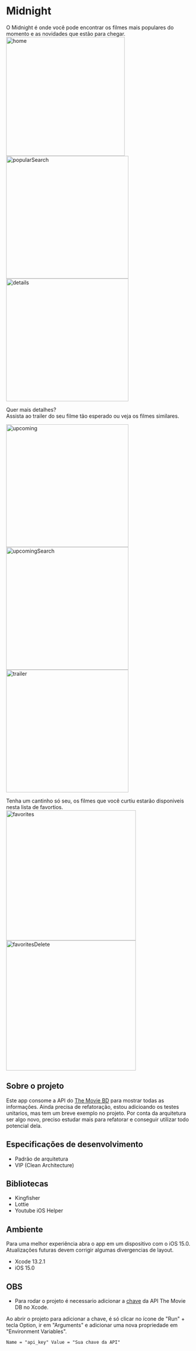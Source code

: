 # Midnight

O Midnight é onde você pode encontrar os filmes mais populares do momento e as novidades que estão para chegar.
<img width="320" alt="home" src="https://user-images.githubusercontent.com/44198473/224747429-d741702d-6b2e-4152-931a-39bd267359e1.png">
<img width="330" alt="popularSearch" src="https://user-images.githubusercontent.com/44198473/224748694-ed569ac1-255b-4013-ac2d-04a022fa410f.png">
<img width="330" alt="details" src="https://user-images.githubusercontent.com/44198473/224747412-e76f4782-6735-4355-8615-83e1f492d302.png">

Quer mais detalhes?</br>
Assista ao trailer do seu filme tão esperado ou veja os filmes similares.

<p align="left">
<img width="330" alt="upcoming" src="https://user-images.githubusercontent.com/44198473/224746366-47b486a9-ff57-4dc7-866e-63f6af0e2a69.png">
<img width="330" alt="upcomingSearch" src="https://user-images.githubusercontent.com/44198473/224746374-20de8f82-176d-4d7e-81cb-f1fcb0b3efeb.png">
<img width="330" alt="trailer" src="https://user-images.githubusercontent.com/44198473/224746344-5e0ea7eb-37b6-4988-9d2d-164361d4b5fc.png">
</p>

<p align="left">
Tenha um cantinho só seu, os filmes que você curtiu estarão disponiveis nesta lista de favortios.
<img width="350" alt="favorites" src="https://user-images.githubusercontent.com/44198473/224745768-2da1f173-fe0c-44b9-8ba9-cc5e55fbe348.png">
<img width="350" alt="favoritesDelete" src="https://user-images.githubusercontent.com/44198473/224745787-d9a12565-c8f8-4bdf-b5f8-26e258af8735.png">
</p>

## Sobre o projeto  
Este app consome a API do [The Movie BD](https://www.themoviedb.org) para mostrar todas as informações.
Ainda precisa de refatoração, estou adicioando os testes unitarios, mas tem um breve exemplo no projeto. 
Por conta da arquitetura ser algo novo, preciso estudar mais para refatorar e conseguir utilizar todo potencial dela. 

## Especificações de desenvolvimento
*  Padrão de arquitetura
* VIP (Clean Architecture) 

## Bibliotecas 
* Kingfisher
* Lottie
* Youtube iOS Helper

## Ambiente 
Para uma melhor experiência abra o app em um dispositivo com o iOS 15.0.</br>
Atualizações futuras devem corrigir algumas divergencias de layout.

* Xcode 13.2.1
* iOS 15.0

## OBS
* Para rodar o projeto é necessario adicionar a [chave](https://www.themoviedb.org/settings/api) da API The Movie DB no Xcode. 

Ao abrir o projeto para adicionar a chave, é só clicar no ícone de "Run" + tecla Option, ir em "Arguments" e adicionar uma nova propriedade em "Environment Variables".

```
Name = "api_key" Value = "Sua chave da API" 
```

